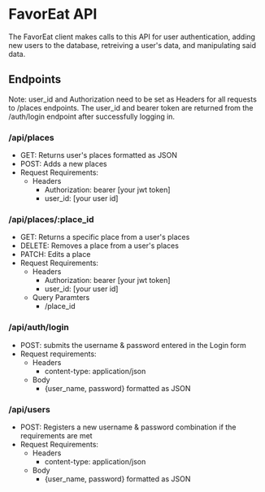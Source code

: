 # FavorEat API

The FavorEat client makes calls to this API for user authentication, adding new users to the database, retreiving
a user's data, and manipulating said data.

## Endpoints

Note: user_id and Authorization need to be set as Headers for all requests to /places endpoints. The user_id and bearer token are returned from the /auth/login endpoint after successfully logging in. 

### /api/places
 - GET: Returns user's places formatted as JSON
 - POST: Adds a new places
 - Request Requirements:
    - Headers
        - Authorization: bearer [your jwt token]
        - user_id: [your user id]

### /api/places/:place_id
- GET: Returns a specific place from a user's places
- DELETE: Removes a place from a user's places
- PATCH: Edits a place
- Request Requirements:
    - Headers
        - Authorization: bearer [your jwt token]
        - user_id: [your user id]
    - Query Paramters
        - /place_id

### /api/auth/login
- POST: submits the username & password entered in the Login form
- Request requirements: 
    - Headers
        - content-type: application/json
    - Body
        - {user_name, password} formatted as JSON 

### /api/users
- POST: Registers a new username & password combination if the requirements are met
- Request Requirements:
    - Headers
        - content-type: application/json
    - Body
        - {user_name, password} formatted as JSON

